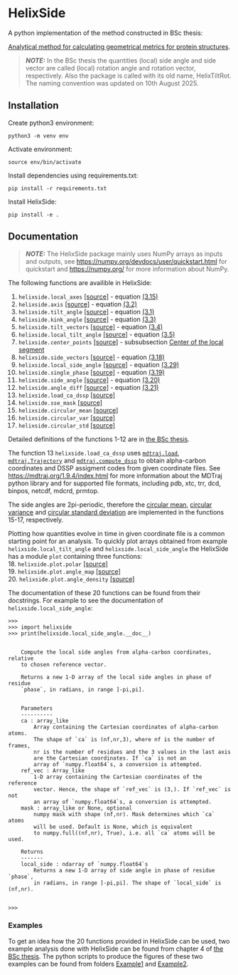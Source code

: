 # HelixSide

A python implementation of the method constructed in BSc thesis:

[Analytical method for calculating
geometrical metrics for protein structures](https://github.com/SakariPirnes/helixside/blob/main/Pirnes_Sakari_BSc_thesis.pdf).

> **_NOTE:_** In the BSc thesis the quantities (local) side angle and side vector are called (local) rotation angle and rotation vector, respectively. Also the package is called with its old name, HelixTiltRot. The naming convention was updated on 10th August 2025.

## Installation

Create python3 environment:

    python3 -m venv env
    
Activate environment:

    source env/bin/activate

Install dependencies using requirements.txt:

    pip install -r requirements.txt

Install HelixSide:

    pip install -e .
    
    
## Documentation

> **_NOTE:_** The HelixSide package mainly uses NumPy arrays as inputs and outputs, see https://numpy.org/devdocs/user/quickstart.html for quickstart and https://numpy.org/ for more information about NumPy.


The following functions are availible in HelixSide:
1. `helixside.local_axes` [\[source\]](https://github.com/SakariPirnes/helixside/blob/main/helixside/core.py) - equation [(3.15)](https://github.com/SakariPirnes/helixside/blob/main/Pirnes_Sakari_BSc_thesis.pdf)
2. `helixside.axis` [\[source\]](https://github.com/SakariPirnes/helixside/blob/main/helixside/core.py) - equation [(3.2)](https://github.com/SakariPirnes/helixside/blob/main/Pirnes_Sakari_BSc_thesis.pdf)
3. `helixside.tilt_angle` [\[source\]](https://github.com/SakariPirnes/helixside/blob/main/helixside/core.py) - equation [(3.1)](https://github.com/SakariPirnes/helixside/blob/main/Pirnes_Sakari_BSc_thesis.pdf)
4. `helixside.kink_angle` [\[source\]](https://github.com/SakariPirnes/helixside/blob/main/helixside/core.py) - equation [(3.3)](https://github.com/SakariPirnes/helixside/blob/main/Pirnes_Sakari_BSc_thesis.pdf)
5. `helixside.tilt_vectors` [\[source\]](https://github.com/SakariPirnes/helixside/blob/main/helixside/core.py) - equation [(3.4)](https://github.com/SakariPirnes/helixside/blob/main/Pirnes_Sakari_BSc_thesis.pdf)
6. `helixside.local_tilt_angle` [\[source\]](https://github.com/SakariPirnes/helixside/blob/main/helixside/core.py) - equation [(3.5)](https://github.com/SakariPirnes/helixside/blob/main/Pirnes_Sakari_BSc_thesis.pdf)
7. `helixside.center_points` [\[source\]](https://github.com/SakariPirnes/helixside/blob/main/helixside/core.py) - subsubsection [Center of the local segment](https://github.com/SakariPirnes/helixside/blob/main/Pirnes_Sakari_BSc_thesis.pdf)
8. `helixside.side_vectors` [\[source\]](https://github.com/SakariPirnes/helixside/blob/main/helixside/core.py) - equation [(3.18)](https://github.com/SakariPirnes/helixside/blob/main/Pirnes_Sakari_BSc_thesis.pdf)
9. `helixside.local_side_angle` [\[source\]](https://github.com/SakariPirnes/helixside/blob/main/helixside/core.py) - equation [(3.29)](https://github.com/SakariPirnes/helixside/blob/main/Pirnes_Sakari_BSc_thesis.pdf)
10. `helixside.single_phase` [\[source\]](https://github.com/SakariPirnes/helixside/blob/main/helixside/core.py) - equation [(3.19)](https://github.com/SakariPirnes/helixside/blob/main/Pirnes_Sakari_BSc_thesis.pdf)
11. `helixside.side_angle` [\[source\]](https://github.com/SakariPirnes/helixside/blob/main/helixside/core.py) - equation [(3.20)](https://github.com/SakariPirnes/helixside/blob/main/Pirnes_Sakari_BSc_thesis.pdf)
12. `helixside.angle_diff` [\[source\]](https://github.com/SakariPirnes/helixside/blob/main/helixside/core.py) - equation [(3.21)](https://github.com/SakariPirnes/helixside/blob/main/Pirnes_Sakari_BSc_thesis.pdf)
13. `helixside.load_ca_dssp` [\[source\]](https://github.com/SakariPirnes/helixside/blob/main/helixside/core.py)
14. `helixside.sse_mask` [\[source\]](https://github.com/SakariPirnes/helixside/blob/main/helixside/core.py)
15. `helixside.circular_mean` [\[source\]](https://github.com/SakariPirnes/helixside/blob/main/helixside/core.py)
16. `helixside.circular_var` [\[source\]](https://github.com/SakariPirnes/helixside/blob/main/helixside/core.py)
17. `helixside.circular_std` [\[source\]](https://github.com/SakariPirnes/helixside/blob/main/helixside/core.py)

Detailed definitions of the functions 1-12 are in [the BSc thesis](https://github.com/SakariPirnes/helixside/blob/main/Pirnes_Sakari_BSc_thesis.pdf).

The function 13 `helixside.load_ca_dssp` uses [`mdtraj.load`](https://mdtraj.org/1.9.4/api/generated/mdtraj.load.html?highlight=load#mdtraj.load), [`mdtraj.Trajectory`](https://mdtraj.org/1.9.4/api/generated/mdtraj.Trajectory.html?highlight=trajectory#mdtraj.Trajectory) and [`mdtraj.compute_dssp`](https://mdtraj.org/1.9.4/api/generated/mdtraj.compute_dssp.html?highlight=dssp#mdtraj.compute_dssp) to obtain alpha-carbon coordinates and DSSP assigment codes from given coordinate files. See https://mdtraj.org/1.9.4/index.html for more information about the MDTraj python library and for supported file formats, including pdb, xtc, trr, dcd, binpos, netcdf, mdcrd, prmtop.

The side angles are 2pi-periodic, therefore the [circular mean](https://en.wikipedia.org/wiki/Circular_mean), [circular variance](https://en.wikipedia.org/wiki/Directional_statistics#Dispersion) and [circular standard deviation](https://en.wikipedia.org/wiki/Directional_statistics#Dispersion) are implemented in the functions 15-17, respectively.


Plotting how quantities evolve in time in given coordinate file is a common starting point for an analysis. To quickly plot arrays obtained from example `helixside.local_tilt_angle` and `helixside.local_side_angle` the HelixSide has a module `plot` containing three functions:\
  18. `helixside.plot.polar` [\[source\]](https://github.com/SakariPirnes/helixside/blob/main/helixside/plot.py)\
  19. `helixside.plot.angle_map` [\[source\]](https://github.com/SakariPirnes/helixside/blob/main/helixside/plot.py)\
  20. `helixside.plot.angle_density` [\[source\]](https://github.com/SakariPirnes/helixside/blob/main/helixside/plot.py)


The documentation of these 20 functions can be found from their docstrings. For example to see the documentation of `helixside.local_side_angle`:
```
>>> 
>>> import helixside
>>> print(helixside.local_side_angle.__doc__)


    Compute the local side angles from alpha-carbon coordinates, relative
    to chosen reference vector.

    Returns a new 1-D array of the local side angles in phase of residue
    `phase`, in radians, in range ]-pi,pi].
    

    Parameters
    ----------
    ca : array_like
        Array containing the Cartesian coordinates of alpha-carbon atoms.
        The shape of `ca` is (nf,nr,3), where nf is the number of frames,
        nr is the number of residues and the 3 values in the last axis
        are the Cartesian coordinates. If `ca` is not an
        array of `numpy.float64`s, a conversion is attempted.
    ref_vec : Array_like
        1-D array containing the Cartesian coordinates of the reference
        vector. Hence, the shape of `ref_vec` is (3,). If `ref_vec` is not
        an array of `numpy.float64`s, a conversion is attempted.
    mask : array_like or None, optional
        numpy mask with shape (nf,nr). Mask determines which `ca` atoms
        will be used. Default is None, which is equivalent
        to numpy.full((nf,nr), True), i.e. all `ca` atoms will be used.

    Returns
    -------
    local_side : ndarray of `numpy.float64`s
        Returns a new 1-D array of side angle in phase of residue `phase`,
        in radians, in range ]-pi,pi]. The shape of `local_side` is (nf,nr).

    
>>>
```
### Examples
To get an idea how the 20 functions provided in HelixSide can be used, two example analysis done with HelixSide can be found from chapter 4 of [the BSc thesis](https://github.com/SakariPirnes/helixside/blob/main/Pirnes_Sakari_BSc_thesis.pdf). The python scripts to produce the figures of these two examples can be found from folders [Example1](https://github.com/SakariPirnes/helixside/tree/main/Examples/Example1) and [Example2](https://github.com/SakariPirnes/helixside/tree/main/Examples/Example1).
